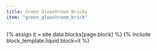 ```yaml
---
title: Green Glowshroom Bricks
item: "green_glowshroom_brick"
---
```


{% assign it = site.data.blocks[page.block] %}
{% include block_template.liquid block=it %}

